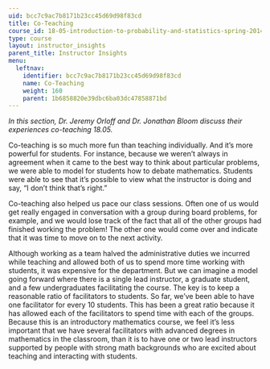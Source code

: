 ```yaml
---
uid: bcc7c9ac7b8171b23cc45d69d98f83cd
title: Co-Teaching
course_id: 18-05-introduction-to-probability-and-statistics-spring-2014
type: course
layout: instructor_insights
parent_title: Instructor Insights
menu:
  leftnav:
    identifier: bcc7c9ac7b8171b23cc45d69d98f83cd
    name: Co-Teaching
    weight: 160
    parent: 1b6858820e39dbc6ba03dc47858871bd
---
```


_In this section, Dr. Jeremy Orloff and Dr. Jonathan Bloom discuss their experiences co-teaching 18.05._

Co-teaching is so much more fun than teaching individually. And it’s more powerful for students. For instance, because we weren’t always in agreement when it came to the best way to think about particular problems, we were able to model for students how to debate mathematics. Students were able to see that it’s possible to view what the instructor is doing and say, “I don’t think that’s right.”

Co-teaching also helped us pace our class sessions. Often one of us would get really engaged in conversation with a group during board problems, for example, and we would lose track of the fact that all of the other groups had finished working the problem! The other one would come over and indicate that it was time to move on to the next activity.

Although working as a team halved the administrative duties we incurred while teaching and allowed both of us to spend more time working with students, it was expensive for the department. But we can imagine a model going forward where there is a single lead instructor, a graduate student, and a few undergraduates facilitating the course. The key is to keep a reasonable ratio of facilitators to students. So far, we’ve been able to have one facilitator for every 10 students. This has been a great ratio because it has allowed each of the facilitators to spend time with each of the groups. Because this is an introductory mathematics course, we feel it’s less important that we have several facilitators with advanced degrees in mathematics in the classroom, than it is to have one or two lead instructors supported by people with strong math backgrounds who are excited about teaching and interacting with students.